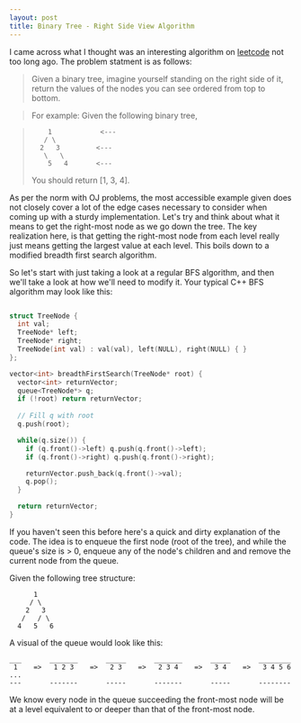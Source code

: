 ```yaml
---
layout: post
title: Binary Tree - Right Side View Algorithm
---
```


I came across what I thought was an interesting algorithm on [leetcode](https://leetcode.com/problems/binary-tree-right-side-view/) not too long ago.
The problem statment is as follows:

> Given a binary tree, imagine yourself standing on the right side of it, return the values of the nodes you can see ordered from top to bottom.

> For example:
> Given the following binary tree,

>         1            <---
>        / \
>       2   3         <---
>        \   \
>         5   4       <---
>
> You should return [1, 3, 4].

As per the norm with OJ problems, the most accessible example given does not closely cover a lot of the edge cases necessary to consider
when coming up with a sturdy implementation. Let's try and think about what it means to get the right-most node as we
go down the tree. The key realization here, is that getting the right-most node from each level really just means getting the largest
value at each level. This boils down to a modified breadth first search algorithm. 

So let's start with just taking a look at a regular BFS algorithm, and then we'll take a look at how we'll need to modify it.
Your typical C++ BFS algorithm may look like this:

```cpp

struct TreeNode {
  int val;
  TreeNode* left;
  TreeNode* right;
  TreeNode(int val) : val(val), left(NULL), right(NULL) { }
};

vector<int> breadthFirstSearch(TreeNode* root) {
  vector<int> returnVector;
  queue<TreeNode*> q;
  if (!root) return returnVector;
  
  // Fill q with root
  q.push(root);

  while(q.size()) {
    if (q.front()->left) q.push(q.front()->left);
    if (q.front()->right) q.push(q.front()->right);

    returnVector.push_back(q.front()->val);
    q.pop();
  }

  return returnVector;
}

```

If you haven't seen this before here's a quick and dirty explanation of
the code. The idea is to enqueue the first node (root of the tree), and while the
queue's size is > 0, enqueue any of the node's children and and remove the current node
from the queue.

Given the following tree structure:

```
      1
     / \
    2   3
   /   / \
  4   5   6
```

A visual of the queue would look like this:

```
___       _______       _____       _______       _____       ________
 1    =>   1 2 3    =>   2 3    =>   2 3 4    =>   3 4    =>   3 4 5 6  ...
---       -------       -----       -------       -----       --------
```

We know every node in the queue succeeding the front-most node will be at a level equivalent to
or deeper than that of the front-most node. 